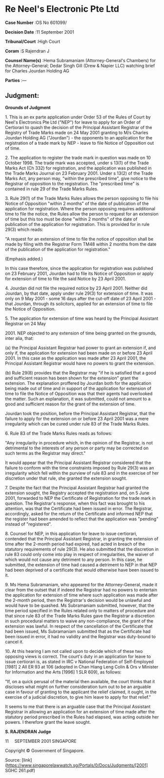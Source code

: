 # Re Neel's Electronic Pte Ltd 



**Case Number** :OS No 601099/ 

**Decision Date** :11 September 2001 

**Tribunal/Court** :High Court 

**Coram** :S Rajendran J 

**Counsel Name(s)** :Hema Subramaniam (Attorney-General's Chambers) for the Attorney-General; Dedar Singh Gill (Drew & Napier LLC) watching brief for Charles Jourdan Holding AG 

**Parties** :— 

## Judgment: 

**Grounds of Judgment** 

1\. This is an ex parte application under Order 53 of the Rules of Court by Neel's Electronics Pte Ltd ("NEP") for leave to apply for an Order of Certiorari to quash the decision of the Principal Assistant Registrar of the Registry of Trade Marks made on 24 May 2001 granting to M/s Charles Jourdan Holding AG ("Jourdan") - the opponents to an application for the registration of a trade mark by NEP - leave to file Notice of Opposition out of time. 

2\. The application to register the trade mark in question was made on 10 October 1998. The trade mark was accepted, under s 13(1) of the Trade Marks Act (Ch 332) for registration, and the application was published in the Trade Marks Journal on 23 February 2001. Under s 13(2) of the Trade Marks Act, any person may, "within the prescribed time", give notice to the Registrar of opposition to the registration. The "prescribed time" is contained in rule 29 of the Trade Marks Rules. 

3\. Rule 29(1) of the Trade Marks Rules allows the person opposing to file his Notice of Opposition "within 2 months" of the date of publication of the application for registration. Where the person opposing requires additional time to file the notice, the Rules allow the person to request for an extension of time but this too must be done "within 2 months" of the date of publication of the application for registration. This is provided for in rule 29(3) which reads: 

 "A request for an extension of time to file the notice of opposition shall be made by filing with the Registrar Form TM48 within 2 months from the date of the publication of the application for registration." 

 (Emphasis added.) 

In this case therefore, since the application for registration was published on 23 February 2001, Jourdan had to file its Notice of Opposition or apply for extension of time to file the said Notice by 23 April 2001. 

4\. Jourdan did not file the required notice by 23 April 2001. Neither did Jourdan, by that date, apply under rule 29(3) for extension of time. It was only on 9 May 2001 - some 16 days after the cut-off date of 23 April 2001 - that Jourdan, through its solicitors, applied for an extension of time to file the Notice of Opposition. 

5\. The application for extension of time was heard by the Principal Assistant Registrar on 24 May 

2001\. NEP objected to any extension of time being granted on the grounds, inter alia, that: 


 (a) the Principal Assistant Registrar had power to grant an extension if, and only if, the application for extension had been made on or before 23 April 2001. In this case as the application was made after 23 April 2001, the Principal Assistant Registrar would have no powers to grant the extension. 

 (b) Rule 29(8) provides that the Registrar may "if he is satisfied that a good and sufficient reason has been shown for the extension" grant the extension. The explanation proffered by Jourdan both for the application being made out of time and in support of the application for extension of time to file the Notice of Opposition was that their agents had overlooked the matter. Such an explanation, it was submitted, could not amount to a good and sufficient reason for the grant of the extension of time. 

Jourdan took the position, before the Principal Assistant Registrar, that the failure to apply for the extension on or before 23 April 2001 was a mere irregularity which can be cured under rule 83 of the Trade Marks Rules. 

6\. Rule 83 of the Trade Marks Rules reads as follows: 

 "Any irregularity in procedure which, in the opinion of the Registrar, is not detrimental to the interests of any person or party may be corrected on such terms as the Registrar may direct." 

It would appear that the Principal Assistant Registrar considered that the failure to conform with the time constraints imposed by Rule 29(3) was an irregularity which fell within the purview of rule 83 and in the exercise of her discretion under that rule, she granted the extension sought. 

7\. Despite the fact that the Principal Assistant Registrar had granted the extension sought, the Registry accepted the registration and, on 5 June 2001, forwarded to NEP the Certificate of Registration for the trade mark in question. The Registrar's response, when this fact was brought to his attention, was that the Certificate had been issued in error. The Registrar, accordingly, asked for the return of the Certificate and informed NEP that the register had been amended to reflect that the application was "pending" instead of "registered". 

8\. Counsel for NEP, in this application for leave to issue certiorari, contended that the Principal Assistant Registrar, in granting the extension of time after the 2-month period had expired, had acted in breach of the statutory requirements of rule 29(3). He also submitted that the discretion in rule 83 could only come into play in respect of irregularities, the waiver of which would not cause any detriment to any person. In this case, he submitted, the extension of time had caused a detriment to NEP in that NEP had been deprived of a certificate that would otherwise have been issued to it. 

9\. Ms Hema Subramaniam, who appeared for the Attorney-General, made it clear from the outset that if indeed the Registrar had no powers to entertain the application for extension of time where such application was made after the 2-month period, then the Registrar's decision would be unlawful and would have to be quashed. Ms Subramaniam submitted, however, that the time period specified in the Rules related only to matters of procedure and that since rule 83 of the Trade Marks Rules gave the Registrar a discretion in such procedural matters to waive any non-compliance, the grant of the extension was lawful. In respect of the cancellation of the Certificate that had been issued, Ms Subramaniam submitted that as the Certificate had been issued in error, it had no validity and the Registrar was duty-bound to cancel it. 


10\. At this hearing I am not called upon to decide which of these two opposing views is correct. The court's duty in an application for leave to issue certiorari is, as stated in IRC v National Federation of Self-Employed [1981] 2 All ER 93 at 106 (adopted in Chan Hiang Leng Colin & Ors v Minister for Information and the Arts <span class="citation">[1996] 1 SLR 609</span>), as follows: 

 "If, on a quick perusal of the material then available, the court thinks that it discloses what might on further consideration turn out to be an arguable case in favour of granting to the applicant the relief claimed, it ought, in the exercise of a judicial discretion, to give him leave to apply for that relief." 

It seems to me that there is an arguable case that the Principal Assistant Registrar in allowing an application for an extension of time made after the statutory period prescribed in the Rules had elapsed, was acting outside her powers. I therefore grant the leave sought. 

**S. RAJENDRAN Judge** 

11     SEPTEMBER 2001 SINGAPORE 

 Copyright © Government of Singapore. 


Source: [link](https://www.singaporelawwatch.sg/Portals/0/Docs/Judgments/[2001] SGHC 261.pdf)
